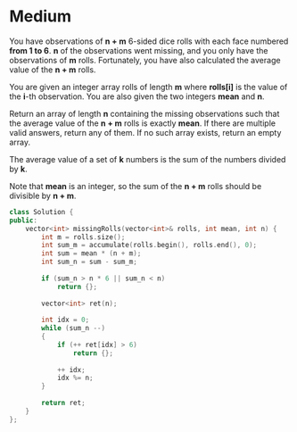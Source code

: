 # Medium

You have observations of **n + m** 6-sided dice rolls with each face numbered **from 1 to 6**. **n** of the observations went missing, and you only have the observations of **m** rolls. Fortunately, you have also calculated the average value of the **n + m** rolls.

You are given an integer array rolls of length **m** where **rolls[i]** is the value of the **i**-th observation. You are also given the two integers **mean** and **n**.

Return an array of length **n** containing the missing observations such that the average value of the **n + m** rolls is exactly **mean**. If there are multiple valid answers, return any of them. If no such array exists, return an empty array.

The average value of a set of **k** numbers is the sum of the numbers divided by **k**.

Note that **mean** is an integer, so the sum of the **n + m** rolls should be divisible by **n + m**.

```cpp
class Solution {
public:
    vector<int> missingRolls(vector<int>& rolls, int mean, int n) {
        int m = rolls.size();
        int sum_m = accumulate(rolls.begin(), rolls.end(), 0);
        int sum = mean * (n + m);
        int sum_n = sum - sum_m;
        
        if (sum_n > n * 6 || sum_n < n)
            return {};
        
        vector<int> ret(n);
        
        int idx = 0;
        while (sum_n --)
        {
            if (++ ret[idx] > 6)
                return {};
            
            ++ idx;
            idx %= n;
        }
        
        return ret;
    }
};
```
